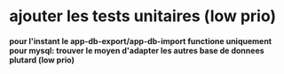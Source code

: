 # ajouter les tests unitaires (low prio)
#### pour l'instant le app-db-export/app-db-import functione uniquement pour mysql: trouver le moyen d'adapter les autres base de donnees plutard (low prio)
